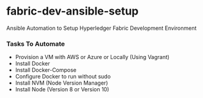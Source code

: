 # fabric-dev-ansible-setup

Ansible Automation to Setup Hyperledger Fabric Development Environment

### Tasks To Automate

- Provision a VM with AWS or Azure or Locally (Using Vagrant)
- Install Docker
- Install Docker-Compose
- Configure Docker to run without sudo
- Install NVM (Node Version Manager)
- Install Node (Version 8 or Version 10)
